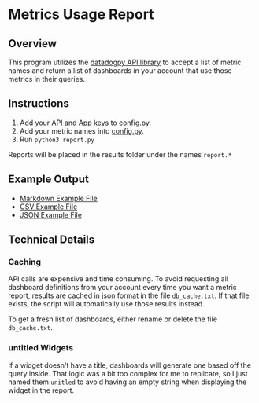 # Metrics Usage Report

## Overview

This program utilizes the [datadogpy API library](https://github.com/DataDog/datadogpy) to accept a list of metric names and return a list of dashboards in your account that use those metrics in their queries.


## Instructions

1. Add your [API and App keys](https://docs.datadoghq.com/api/latest/authentication/) to [config.py](config.py).
2. Add your metric names into [config.py](config.py).
3. Run `python3 report.py`

Reports will be placed in the results folder under the names `report.*`

## Example Output

- [Markdown Example File](results/example_usage_report.md)
- [CSV Example File](results/example_usage_report.csv)
- [JSON Example File](results/example_usage_report.json)

## Technical Details 

### Caching

API calls are expensive and time consuming. To avoid requesting all dashboard definitions from your account every time you want a metric report, results are cached in json format in the file `db_cache.txt`. If that file exists, the script will automatically use those results instead.

To get a fresh list of dashboards, either rename or delete the file `db_cache.txt`.

### untitled Widgets

If a widget doesn't have a title, dashboards will generate one based off the query inside. That logic was a bit too complex for me to replicate, so I just named them `unitled` to avoid having an empty string when displaying the widget in the report.
